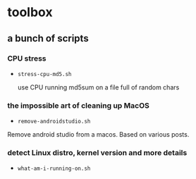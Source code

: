 # toolbox

## a bunch of scripts

### CPU stress

- `stress-cpu-md5.sh`

	use CPU running md5sum on a file full of random chars

### the impossible art of cleaning up MacOS

- `remove-androidstudio.sh`

Remove android studio from a macos. Based on various posts.


### detect Linux distro, kernel version and more details

- `what-am-i-running-on.sh`
	
